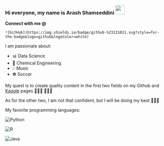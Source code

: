 ### Hi everyone, my name is Arash Shamseddini <img src="https://raw.githubusercontent.com/MartinHeinz/MartinHeinz/master/wave.gif" width="30px">

**Connect with me @**

	![GitHub](https://img.shields.io/badge/github-%23121011.svg?style=for-the-badge&logo=github&logoColor=white)

I am passionate about:

- 📊 Data Science
- 📐 Chemical Engineering
- 🎶 Music
- ⚽ Soccer

My quest is to create quality content in the first two fields on my Github and [Kaggle](https://www.kaggle.com/arashshamseddini) pages 💪💪💪 🚀🚀🚀

As for the other two, I am not that confident, but I will be doing my best 🤞🤞🤞

My favorite programming languages:

![Python](https://img.shields.io/badge/python-3670A0?style=for-the-badge&logo=python&logoColor=ffdd54)

![R](https://img.shields.io/badge/r-%23276DC3.svg?style=for-the-badge&logo=r&logoColor=white)

![Java](https://img.shields.io/badge/java-%23ED8B00.svg?style=for-the-badge&logo=java&logoColor=white)
